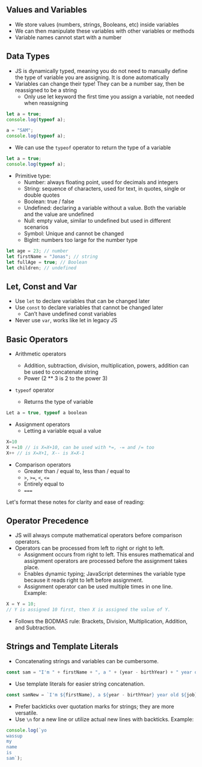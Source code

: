 ## Values and Variables

- We store values (numbers, strings, Booleans, etc) inside variables
- We can then manipulate these variables with other variables or methods
- Variable names cannot start with a number

## Data Types

- JS is dynamically typed, meaning you do not need to manually define the type of variable you are assigning. It is done automatically
- Variables can change their type! They can be a number say, then be reassigned to be a string
	- Only use let keyword the first time you assign a variable, not needed when reassigning

```javascript
let a = true;
console.log(typeof a);

a = "SAM";
console.log(typeof a);
```

- We can use the `typeof` operator to return the type of a variable
```javascript
let a = true;
console.log(typeof a);
```

- Primitive type:
	- Number: always floating point, used for decimals and integers
	- String: sequence of characters, used for text, in quotes, single or double quotes
	- Boolean: true / false
	- Undefined: declaring a variable without a value. Both the variable and the value are undefined
	- Null: empty value, similar to undefined but used in different scenarios
	- Symbol: Unique and cannot be changed
	- BigInt: numbers too large for the number type

```javascript
let age = 23; // number
let firstName = "Jonas"; // string
let fullAge = true; // Boolean
let children; // undefined
```

## Let, Const and Var

- Use `let` to declare variables that can be changed later
- Use `const` to declare variables that cannot be changed later
	- Can’t have undefined const variables
- Never use `var`, works like let in legacy JS

## Basic Operators

- Arithmetic operators
	- Addition, subtraction, division, multiplication, powers, addition can be used to concatenate string
	- Power (2 ** 3 is 2 to the power 3)

- `typeof` operator
	- Returns the type of variable 

```javascript
Let a = true, typeof a boolean
```
- Assignment operators
	- Letting a variable equal a value

```javascript
X=10
X +=10 // is X=X+10, can be used with *=, -= and /= too
X++ // is X=X+1, X-- is X=X-1
```

- Comparison operators
	- Greater than / equal to, less than / equal to
	- `>`, `>=`,   `<`, `<=`
	- Entirely equal to
	- `===`

Let's format these notes for clarity and ease of reading:

## **Operator Precedence**

- JS will always compute mathematical operators before comparison operators.
- Operators can be processed from left to right or right to left.
	- Assignment occurs from right to left. This ensures mathematical and assignment operators are processed before the assignment takes place.
	- Enables dynamic typing; JavaScript determines the variable type because it reads right to left before assignment.
	- Assignment operator can be used multiple times in one line. Example: 

```javascript
X = Y = 10; 
// Y is assigned 10 first, then X is assigned the value of Y.
```
    
- Follows the BODMAS rule: Brackets, Division, Multiplication, Addition, and Subtraction.


## **Strings and Template Literals**

- Concatenating strings and variables can be cumbersome. 

```javascript
const sam = "I'm " + firstName + ", a " + (year - birthYear) + " year old " + job;
```

- Use template literals for easier string concatenation.

```javascript
const samNew = `I'm ${firstName}, a ${year - birthYear} year old ${job}`;
```

- Prefer backticks over quotation marks for strings; they are more versatile.
- Use `\n` for a new line or utilize actual new lines with backticks. Example:

```javascript
console.log(`yo
wassup
my
name
is
sam`);
```